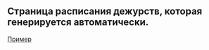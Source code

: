## Страница расписания дежурств, которая генерируется автоматически.
[Пример](https://kotleni.github.io/komnata55/)
